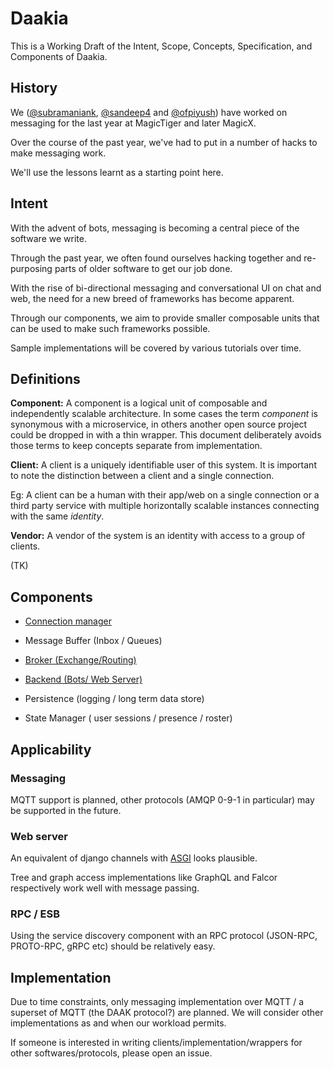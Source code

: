 # Daakia

This is a Working Draft of the Intent, Scope, Concepts, Specification, and Components of Daakia.


## History

We ([@subramaniank](https://github.com/subramaniank), [@sandeep4](https://github.com/Sandeep4) and [@ofpiyush](https://github.com/ofpiyush)) have worked on messaging for the last year at MagicTiger and later MagicX.

Over the course of the past year, we've had to put in a number of hacks to make messaging work.

We'll use the lessons learnt as a starting point here.


## Intent

With the advent of bots, messaging is becoming a central piece of the software we write.

Through the past year, we often found ourselves hacking together and re-purposing parts of older software to get our job done.

With the rise of bi-directional messaging and conversational UI on chat and web, the need for a new breed of frameworks has become apparent.

Through our components, we aim to provide smaller composable units that can be used to make such frameworks possible.

Sample implementations will be covered by various tutorials over time.

## Definitions

**Component:** A component is a logical unit of composable and independently scalable architecture.
In some cases the term *component* is synonymous with a microservice, in others another open source project could be dropped in with a thin wrapper. This document deliberately avoids those terms to keep concepts separate from implementation.

**Client:** A client is a uniquely identifiable user of this system. It is important to note the distinction between a client and a single connection.

Eg: A client can be a human with their app/web on a single connection or a third party service with multiple horizontally scalable instances connecting with the same *identity*.

**Vendor:** A vendor of the system is an identity with access to a group of clients.

(TK)

## Components

* [Connection manager](./ConnectionManager.md)

* Message Buffer (Inbox / Queues)

* [Broker (Exchange/Routing)](./Broker.md)

* [Backend (Bots/ Web Server)](./Backend.md)

* Persistence (logging / long term data store)

* State Manager ( user sessions / presence / roster)



## Applicability

### Messaging
MQTT support is planned, other protocols (AMQP 0-9-1 in particular) may be supported in the future.

### Web server

An equivalent of django channels with [ASGI](http://channels.readthedocs.io/en/latest/asgi.html) looks plausible.

Tree and graph access implementations like GraphQL and Falcor respectively work well with message passing.

### RPC / ESB
Using the service discovery component with an RPC protocol (JSON-RPC, PROTO-RPC, gRPC etc) should be relatively easy.

## Implementation

Due to time constraints, only messaging implementation over MQTT / a superset of MQTT (the DAAK protocol?) are planned.
We will consider other implementations as and when our workload permits.

If someone is interested in writing clients/implementation/wrappers for other softwares/protocols, please open an issue.